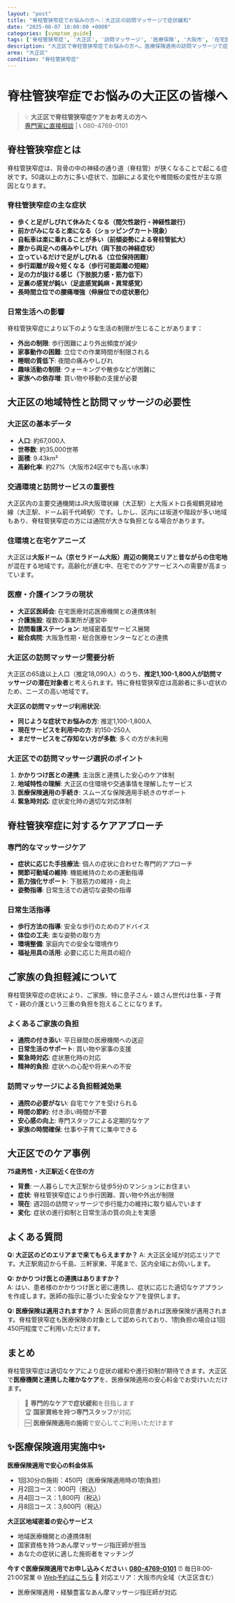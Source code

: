 ```yaml
---
layout: "post"
title: "脊柱管狭窄症でお悩みの方へ｜大正区の訪問マッサージで症状緩和"
date: "2025-08-07 10:00:00 +0000"
categories: [symptom_guide]
tags: ['脊柱管狭窄症', '大正区', '訪問マッサージ', '医療保険', '大阪市', '在宅医療']
description: "大正区で脊柱管狭窄症でお悩みの方へ。医療保険適用の訪問マッサージで症状緩和をサポート。間欠性跛行の症状にも対応。"
area: "大正区"
condition: "脊柱管狭窄症"
---
```


# 脊柱管狭窄症でお悩みの大正区の皆様へ

> 💡 **大正区で脊柱管狭窄症ケアをお考えの方へ**  
> [専門家に直接相談](https://peraichi.com/landing_pages/view/himawari-massage/) | 📞 080-4769-0101

## 脊柱管狭窄症とは

脊柱管狭窄症は、背骨の中の神経の通り道（脊柱管）が狭くなることで起こる症状です。50歳以上の方に多い症状で、加齢による変化や椎間板の変性が主な原因となります。

### 脊柱管狭窄症の主な症状

- **歩くと足がしびれて休みたくなる（間欠性跛行・神経性跛行）**
- **前かがみになると楽になる（ショッピングカート現象）**
- **自転車は楽に乗れることが多い（前傾姿勢による脊柱管拡大）**
- **腰から両足への痛みやしびれ（両下肢の神経症状）**
- **立っているだけで足がしびれる（立位保持困難）**
- **歩行距離が段々短くなる（歩行可能距離の短縮）**
- **足の力が抜ける感じ（下肢脱力感・筋力低下）**
- **足裏の感覚が鈍い（足底感覚鈍麻・異常感覚）**
- **長時間立位での腰痛増強（伸展位での症状悪化）**

### 日常生活への影響

脊柱管狭窄症により以下のような生活の制限が生じることがあります：

- **外出の制限**: 歩行困難により外出頻度が減少
- **家事動作の困難**: 立位での作業時間が制限される
- **睡眠の質低下**: 夜間の痛みやしびれ
- **趣味活動の制限**: ウォーキングや散歩などが困難に
- **家族への依存増**: 買い物や移動の支援が必要

## 大正区の地域特性と訪問マッサージの必要性

### 大正区の基本データ
- **人口**: 約67,000人
- **世帯数**: 約35,000世帯
- **面積**: 9.43km²
- **高齢化率**: 約27%（大阪市24区中でも高い水準）

### 交通環境と訪問サービスの重要性
大正区内の主要交通機関はJR大阪環状線（大正駅）と大阪メトロ長堀鶴見緑地線（大正駅、ドーム前千代崎駅）です。しかし、区内には坂道や階段が多い地域もあり、脊柱管狭窄症の方には通院が大きな負担となる場合があります。

### 住環境と在宅ケアニーズ
大正区は**大阪ドーム（京セラドーム大阪）周辺の開発エリア**と**昔ながらの住宅地**が混在する地域です。高齢化が進む中、在宅でのケアサービスへの需要が高まっています。

### 医療・介護インフラの現状
- **大正区医師会**: 在宅医療対応医療機関との連携体制
- **介護施設**: 複数の事業所が運営中
- **訪問看護ステーション**: 地域密着型サービス展開
- **総合病院**: 大阪急性期・総合医療センターなどとの連携

### 大正区の訪問マッサージ需要分析
大正区の65歳以上人口（推定18,090人）のうち、**推定1,100-1,800人が訪問マッサージの潜在対象者**と考えられます。特に脊柱管狭窄症は高齢者に多い症状のため、ニーズの高い地域です。

**大正区の訪問マッサージ利用状況:**
- **同じような症状でお悩みの方**: 推定1,100-1,800人
- **現在サービスを利用中の方**: 約150-250人  
- **まだサービスをご存知ない方が多数**: 多くの方が未利用

### 大正区での訪問マッサージ選択のポイント
1. **かかりつけ医との連携**: 主治医と連携した安心のケア体制
2. **地域特性の理解**: 大正区の住環境や交通事情を理解したサービス
3. **医療保険適用の手続き**: スムーズな保険適用手続きのサポート
4. **緊急時対応**: 症状変化時の適切な対応体制

## 脊柱管狭窄症に対するケアアプローチ

### 専門的なマッサージケア
- **症状に応じた手技療法**: 個人の症状に合わせた専門的アプローチ
- **関節可動域の維持**: 機能維持のための運動指導
- **筋力強化サポート**: 下肢筋力の維持・向上
- **姿勢指導**: 日常生活での適切な姿勢の指導

### 日常生活指導
- **歩行方法の指導**: 安全な歩行のためのアドバイス
- **体位の工夫**: 楽な姿勢の取り方
- **環境整備**: 家庭内での安全な環境作り
- **福祉用具の活用**: 必要に応じた用具の紹介

## ご家族の負担軽減について

脊柱管狭窄症の症状により、ご家族、特に息子さん・娘さん世代は仕事・子育て・親の介護という三重の負担を抱えることになります。

### よくあるご家族の負担
- **通院の付き添い**: 平日昼間の医療機関への送迎
- **日常生活のサポート**: 買い物や家事の支援
- **緊急時対応**: 症状悪化時の対応
- **精神的負担**: 症状への心配や将来への不安

### 訪問マッサージによる負担軽減効果
- **通院の必要がない**: 自宅でケアを受けられる
- **時間の節約**: 付き添い時間が不要
- **安心感の向上**: 専門スタッフによる定期的なケア
- **家族の時間確保**: 仕事や子育てに集中できる

## 大正区でのケア事例

**75歳男性・大正駅近く在住の方**
- **背景**: 一人暮らしで大正駅から徒歩5分のマンションにお住まい
- **症状**: 脊柱管狭窄症により歩行困難、買い物や外出が制限
- **現在**: 週2回の訪問マッサージで歩行能力の維持に取り組んでいます
- **変化**: 症状の進行抑制と日常生活の質の向上を実感

## よくある質問

**Q: 大正区のどのエリアまで来てもらえますか？**
A: 大正区全域が対応エリアです。大正駅周辺から千島、三軒家東、平尾まで、区内全域にお伺いします。

**Q: かかりつけ医との連携はありますか？**  
A: はい、患者様のかかりつけ医と密に連携し、症状に応じた適切なケアプランを作成します。医師の指示に基づいた安全なケアを提供します。

**Q: 医療保険は適用されますか？**
A: 医師の同意書があれば医療保険が適用されます。脊柱管狭窄症も医療保険の対象として認められており、1割負担の場合は1回450円程度でご利用いただけます。

## まとめ

脊柱管狭窄症は適切なケアにより症状の緩和や進行抑制が期待できます。大正区で**医療機関と連携した確かなケア**を、医療保険適用の安心料金でお受けいただけます。

> 💪 **専門的なケアで症状緩和**を目指します  
> 🏆 **国家資格を持つ専門スタッフ**が対応  
> 🆓 **医療保険適用の施術**で安心してご利用いただけます

## ✨医療保険適用実施中✨

**医療保険適用で安心の料金体系**
- 1回30分の施術：450円（医療保険適用時の1割負担）
- 月2回コース：900円（税込）
- 月4回コース：1,800円（税込）
- 月8回コース：3,600円（税込）

**大正区地域密着の安心サービス**
- 地域医療機関との連携体制
- 国家資格を持つあん摩マッサージ指圧師が担当
- あなたの症状に適した施術者をマッチング

**今すぐ医療保険適用でお申し込みください**
📞 **[080-4769-0101](tel:080-4769-0101)**
⏰ 毎日8:00-21:00営業
🌐 [Web予約はこちら](https://peraichi.com/landing_pages/view/himawari-massage/)
📍 対応エリア：大阪市内全域（大正区含む）
- 医療保険適用・経験豊富なあん摩マッサージ指圧師が対応